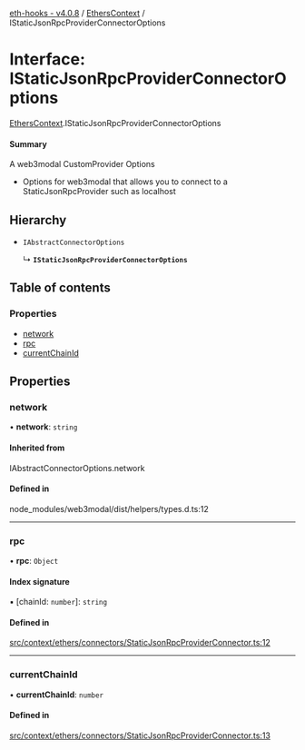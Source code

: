 [eth-hooks - v4.0.8](../README.md) / [EthersContext](../modules/EthersContext.md) / IStaticJsonRpcProviderConnectorOptions

# Interface: IStaticJsonRpcProviderConnectorOptions

[EthersContext](../modules/EthersContext.md).IStaticJsonRpcProviderConnectorOptions

#### Summary
A web3modal CustomProvider Options
- Options for web3modal that allows you to connect to a StaticJsonRpcProvider such as localhost

## Hierarchy

- `IAbstractConnectorOptions`

  ↳ **`IStaticJsonRpcProviderConnectorOptions`**

## Table of contents

### Properties

- [network](EthersContext.IStaticJsonRpcProviderConnectorOptions.md#network)
- [rpc](EthersContext.IStaticJsonRpcProviderConnectorOptions.md#rpc)
- [currentChainId](EthersContext.IStaticJsonRpcProviderConnectorOptions.md#currentchainid)

## Properties

### network

• **network**: `string`

#### Inherited from

IAbstractConnectorOptions.network

#### Defined in

node_modules/web3modal/dist/helpers/types.d.ts:12

___

### rpc

• **rpc**: `Object`

#### Index signature

▪ [chainId: `number`]: `string`

#### Defined in

[src/context/ethers/connectors/StaticJsonRpcProviderConnector.ts:12](https://github.com/scaffold-eth/eth-hooks/blob/c01ffd0/src/context/ethers/connectors/StaticJsonRpcProviderConnector.ts#L12)

___

### currentChainId

• **currentChainId**: `number`

#### Defined in

[src/context/ethers/connectors/StaticJsonRpcProviderConnector.ts:13](https://github.com/scaffold-eth/eth-hooks/blob/c01ffd0/src/context/ethers/connectors/StaticJsonRpcProviderConnector.ts#L13)
